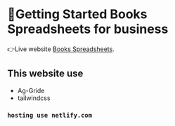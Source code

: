 # 👋Getting Started Books Spreadsheets for business

👉Live website [Books Spreadsheets](https://book-spreadsheets.netlify.app/).

## This website use

* Ag-Gride
* tailwindcss

### `hosting use netlify.com`
